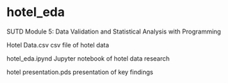 # hotel_eda
SUTD Module 5: Data Validation and Statistical Analysis with Programming

Hotel Data.csv
csv file of hotel data

hotel_eda.ipynd
Jupyter notebook of hotel data research

hotel presentation.pds
presentation of key findings
